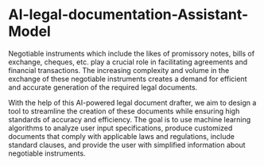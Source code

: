 # AI-legal-documentation-Assistant-Model
Negotiable instruments which include the likes of promissory notes, bills of exchange, cheques, etc. play a crucial role in facilitating agreements and financial transactions. The increasing complexity and volume in the exchange of these negotiable instruments creates a demand for efficient and accurate generation of the required legal documents.

With the help of this AI-powered legal document drafter, we aim to design a tool to streamline the creation of these documents while ensuring high standards of accuracy and efficiency. The goal is to use machine learning algorithms to analyze user input specifications, produce customized documents that comply with applicable laws and regulations, include standard clauses, and provide the user with simplified information about negotiable instruments.
